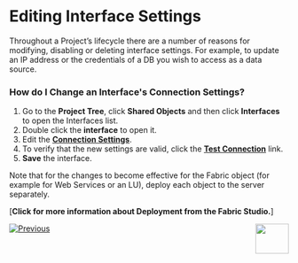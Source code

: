 # Editing Interface Settings

Throughout a Project’s lifecycle there are a number of reasons for modifying, disabling or deleting interface settings. For example, to update an IP address or the credentials of a DB you wish to access as a data source.

### How do I Change an Interface's Connection Settings?

1.	Go to the **Project Tree**, click **Shared Objects** and then click **Interfaces** to open the Interfaces list.
2.	Double click the **interface** to open it.
3.	Edit the [**Connection Settings**](https://github.com/k2view-academy/K2View-Academy/wiki/DB-Interfaces-Overview).
4.	To verify that the new settings are valid, click the [**Test Connection**](https://github.com/k2view-academy/K2View-Academy/wiki/Creating-a-New-Database-Interface) link.  
5.	**Save** the interface. 

Note that for the changes to become effective for the Fabric object (for example for Web Services or an LU), deploy each object to the server separately.

[**Click for more information about Deployment from the Fabric Studio.**] 

[![Previous](https://github.com/k2view-academy/K2View-Academy/blob/master/articles/images/Previous.png)](https://github.com/k2view-academy/K2View-Academy/blob/master/articles/05_DB_interfaces/05_adding_a_fabric_and_remote_fabric_interface_type.md)[<img align="right" width="60" height="54" src="https://github.com/k2view-academy/K2View-Academy/blob/master/articles/images/Next.png">](https://github.com/k2view-academy/K2View-Academy/blob/master/articles/05_DB_interfaces/07_deleting_disabling_an_interface.md)
